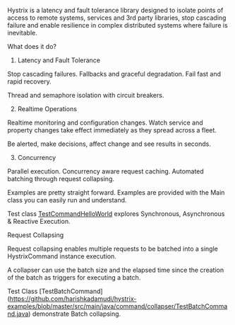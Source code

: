 Hystrix is a latency and fault tolerance library designed to isolate points of access to remote systems, services and 3rd party libraries, stop cascading failure and enable resilience in complex distributed systems where failure is inevitable.

What does it do?

1) Latency and Fault Tolerance

Stop cascading failures. Fallbacks and graceful degradation. Fail fast and rapid recovery.

Thread and semaphore isolation with circuit breakers.

2) Realtime Operations

Realtime monitoring and configuration changes. Watch service and property changes take effect immediately as they spread across a fleet.

Be alerted, make decisions, affect change and see results in seconds.

3) Concurrency

Parallel execution. Concurrency aware request caching. Automated batching through request collapsing.

Examples are pretty straight forward. Examples are provided with the Main class you can easily run and understand.

Test class [TestCommandHelloWorld](https://github.com/harishkadamudi/hystrix-examples/blob/master/src/main/java/command/TestCommandHelloWorld.java) explores Synchronous, Asynchronous & Reactive Execution.

Request Collapsing

Request collapsing enables multiple requests to be batched into a single HystrixCommand instance execution.

A collapser can use the batch size and the elapsed time since the creation of the batch as triggers for executing a batch.

Test Class [TestBatchCommand] (https://github.com/harishkadamudi/hystrix-examples/blob/master/src/main/java/command/collapser/TestBatchCommand.java) demonstrate Batch collapsing.
